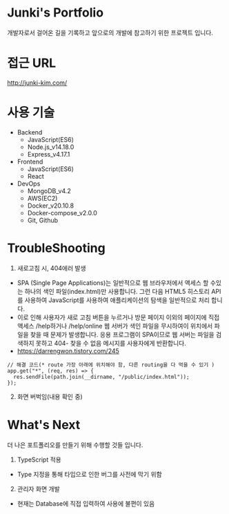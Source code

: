 # Junki's Portfolio

개발자로서 걸어온 길을 기록하고 앞으로의 개발에 참고하기 위한 프로젝트 입니다.

# 접근 URL

http://junki-kim.com/

# 사용 기술

- Backend
  - JavaScript(ES6)
  - Node.js_v14.18.0
  - Express_v4.17.1
- Frontend
  - JavaScript(ES6)
  - React
- DevOps
  - MongoDB_v4.2
  - AWS(EC2)
  - Docker_v20.10.8
  - Docker-compose_v2.0.0
  - Git, Github

# TroubleShooting

1. 새로고침 시, 404에러 발생

- SPA (Single Page Applications)는 일반적으로 웹 브라우저에서 액세스 할 수있는 하나의 색인 파일(index.html)만 사용합니다. 그런 다음 HTML5 히스토리 API를 사용하여 JavaScript를 사용하여 애플리케이션의 탐색을 일반적으로 처리 합니다.
- 이로 인해 사용자가 새로 고침 버튼을 누르거나 방문 페이지 이외의 페이지에 직접 액세스 /help하거나 /help/online 웹 서버가 색인 파일을 무시하여이 위치에서 파일을 찾을 때 문제가 발생합니다. 응용 프로그램이 SPA이므로 웹 서버는 파일을 검색하지 못하고 404- 찾을 수 없음 메시지를 사용자에게 반환합니다.
- https://darrengwon.tistory.com/245

```
// 해결 코드(* route 가장 아래에 위치해야 함, 다른 routing을 다 먹을 수 있기 )
app.get("*", (req, res) => {
  res.sendFile(path.join(__dirname, "/public/index.html"));
});
```

2. 화면 버벅임(내용 확인 중)

# What's Next

더 나은 포트폴리오를 만들기 위해 수행할 것들 입니다.

1. TypeScript 적용

- Type 지정을 통해 타입으로 인한 버그를 사전에 막기 위함

2. 관리자 화면 개발

- 현재는 Database에 직접 입력하여 사용에 불편이 있음
